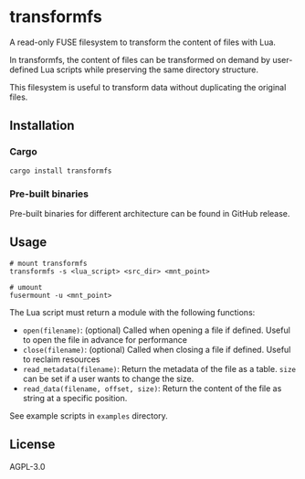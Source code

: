 # transformfs

A read-only FUSE filesystem to transform the content of files with Lua.

In transformfs, the content of files can be transformed on demand by user-defined Lua scripts
while preserving the same directory structure.

This filesystem is useful to transform data without duplicating the original files.

## Installation

### Cargo

```shell
cargo install transformfs
```

### Pre-built binaries

Pre-built binaries for different architecture can be found in GitHub release.


## Usage

``` shell
# mount transformfs
transformfs -s <lua_script> <src_dir> <mnt_point>

# umount
fusermount -u <mnt_point>
```

The Lua script must return a module with the following functions:
- `open(filename)`: (optional) Called when opening a file if defined. Useful to open the file in advance for performance
- `close(filename)`: (optional) Called when closing a file if defined. Useful to reclaim resources
- `read_metadata(filename)`: Return the metadata of the file as a table. `size` can be set if a user wants to change the size.
- `read_data(filename, offset, size)`: Return the content of the file as string at a specific position.

See example scripts in `examples` directory.


## License

AGPL-3.0

